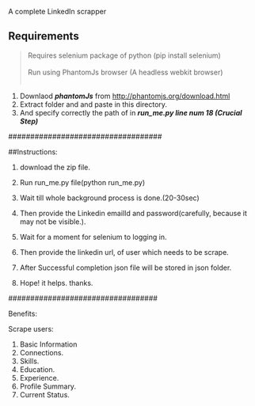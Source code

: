 
A complete LinkedIn scrapper<br>
## Requirements
> Requires selenium package of python  (pip install selenium)
<br><br>
> Run using PhantomJs browser  (A headless webkit browser) <br><br>
  1) Downlaod <b><i>phantomJs</i></b> from http://phantomjs.org/download.html<br>
  2) Extract folder and and paste in this directory.</br>
  3) And specify correctly the path of in <b><i>run_me.py line num 18 (Crucial Step)</b></i></br>

###################################

##Instructions:

1) download the zip file.

2) Run run_me.py file(python run_me.py)

3) Wait till whole background process is done.(20-30sec)

4) Then provide the Linkedin emailId and password(carefully, because it may not be visible.).

5) Wait for a moment for selenium to logging in.

6) Then provide the linkedin url, of user which needs to be scrape.

7) After Successful completion json file will be stored in json folder.

8) Hope! it helps. thanks.


##################################

Benefits:

Scrape users:

1) Basic Information
2) Connections.
3) Skills.
4) Education.
5) Experience.
6) Profile Summary.
8) Current Status.
